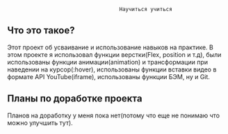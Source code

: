                                         Научиться учиться

  Что это такое?
  -----------

 Этот проект об усваивание и использование навыков на практике. В этом проекте я использовал функции верстки(Flex, position и т.д), были использованы функции анимации(animation) и трансформации при наведении на курсор(:hover), использованы функции вставки видео в формате API YouTube(iframe), использованы функции БЭМ, ну и Git.

  Планы по доработке проекта
  --------------------------

 Планов на доработку у меня пока нет(потому что еще не понимаю что можно улучшить тут).
